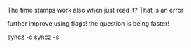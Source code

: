 The time stamps work also when just read it? That is an error


further improve using flags! the question is being faster!

syncz -c
syncz -s